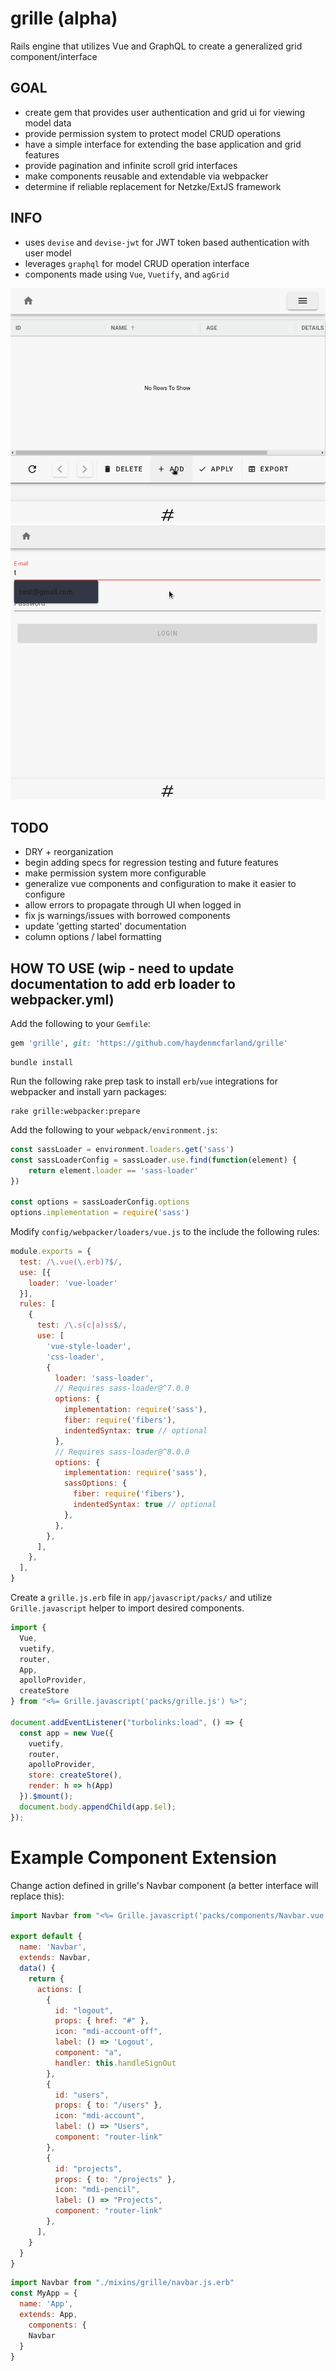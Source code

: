 # grille (alpha)

Rails engine that utilizes Vue and GraphQL to create a generalized grid component/interface

## GOAL

- create gem that provides user authentication and grid ui for viewing model data
- provide permission system to protect model CRUD operations
- have a simple interface for extending the base application and grid features
- provide pagination and infinite scroll grid interfaces
- make components reusable and extendable via webpacker
- determine if reliable replacement for Netzke/ExtJS framework

## INFO

- uses `devise` and `devise-jwt` for JWT token based authentication with user model
- leverages `graphql` for model CRUD operation interface
- components made using `Vue`, `Vuetify`, and `agGrid`

![example](https://github.com/haydenmcfarland/assets/blob/master/images/grille.gif?raw=true)
![example](https://github.com/haydenmcfarland/assets/blob/master/images/grille_simple_auth.gif?raw=true)


## TODO

- DRY + reorganization
- begin adding specs for regression testing and future features
- make permission system more configurable
- generalize vue components and configuration to make it easier to configure
- allow errors to propagate through UI when logged in
- fix js warnings/issues with borrowed components
- update 'getting started' documentation
- column options / label formatting

## HOW TO USE (wip - need to update documentation to add erb loader to webpacker.yml)

Add the following to your `Gemfile`:

``` ruby
gem 'grille', git: 'https://github.com/haydenmcfarland/grille'
```

```
bundle install
```

Run the following rake prep task to install `erb`/`vue` integrations for
webpacker and install yarn packages:

```
rake grille:webpacker:prepare
```
Add the following to your `webpack/environment.js`:

```javascript
const sassLoader = environment.loaders.get('sass')
const sassLoaderConfig = sassLoader.use.find(function(element) {
    return element.loader == 'sass-loader'
})

const options = sassLoaderConfig.options
options.implementation = require('sass')
```

Modify `config/webpacker/loaders/vue.js` to the include the following rules:

```javascript
module.exports = {
  test: /\.vue(\.erb)?$/,
  use: [{
    loader: 'vue-loader'
  }],
  rules: [
    {
      test: /\.s(c|a)ss$/,
      use: [
        'vue-style-loader',
        'css-loader',
        {
          loader: 'sass-loader',
          // Requires sass-loader@^7.0.0
          options: {
            implementation: require('sass'),
            fiber: require('fibers'),
            indentedSyntax: true // optional
          },
          // Requires sass-loader@^8.0.0
          options: {
            implementation: require('sass'),
            sassOptions: {
              fiber: require('fibers'),
              indentedSyntax: true // optional
            },
          },
        },
      ],
    },
  ],
}
```

Create a `grille.js.erb` file in `app/javascript/packs/` and utilize
`Grille.javascript` helper to import desired components.

```javascript
import {
  Vue,
  vuetify,
  router,
  App,
  apolloProvider,
  createStore
} from "<%= Grille.javascript('packs/grille.js') %>";

document.addEventListener("turbolinks:load", () => {
  const app = new Vue({
    vuetify,
    router,
    apolloProvider,
    store: createStore(),
    render: h => h(App)
  }).$mount();
  document.body.appendChild(app.$el);
});
```

# Example Component Extension

Change action defined in grille's Navbar component (a better interface will replace this):
```js
import Navbar from "<%= Grille.javascript('packs/components/Navbar.vue') %>";

export default {
  name: 'Navbar',
  extends: Navbar,
  data() {
    return {
      actions: [
        {
          id: "logout",
          props: { href: "#" },
          icon: "mdi-account-off",
          label: () => 'Logout',
          component: "a",
          handler: this.handleSignOut
        },
        {
          id: "users",
          props: { to: "/users" },
          icon: "mdi-account",
          label: () => "Users",
          component: "router-link"
        },
        {
          id: "projects",
          props: { to: "/projects" },
          icon: "mdi-pencil",
          label: () => "Projects",
          component: "router-link"
        },
      ],
    }
  }
}
```

```js
import Navbar from "./mixins/grille/navbar.js.erb"
const MyApp = {
  name: 'App',
  extends: App,
    components: {
    Navbar
  }
}
```

